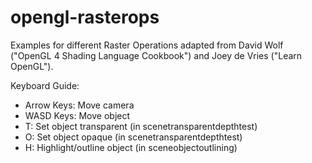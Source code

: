 # opengl-rasterops
Examples for different Raster Operations adapted from David Wolf ("OpenGL 4 Shading Language Cookbook") and Joey de Vries ("Learn OpenGL").

Keyboard Guide:
- Arrow Keys: Move camera
- WASD Keys: Move object
- T: Set object transparent (in scenetransparentdepthtest)
- O: Set object opaque (in scenetransparentdepthtest)
- H: Highlight/outline object (in sceneobjectoutlining)
